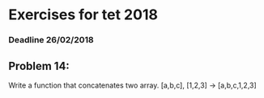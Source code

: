 # Exercises for tet 2018
### Deadline 26/02/2018

## Problem 14: 
Write a function that concatenates two array. [a,b,c], [1,2,3] → [a,b,c,1,2,3]
